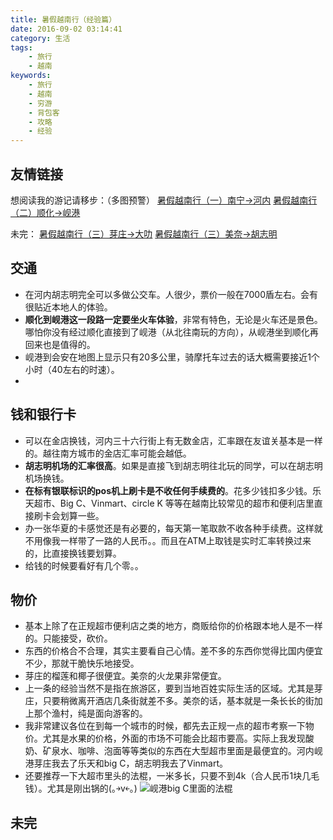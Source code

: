 ```yaml
---
title: 暑假越南行（经验篇）
date: 2016-09-02 03:14:41
category: 生活
tags:
    - 旅行
    - 越南
keywords:
    - 旅行
    - 越南
    - 穷游
    - 背包客
    - 攻略
    - 经验
---
```


## 友情链接

想阅读我的游记请移步：（多图预警）
[暑假越南行（一）南宁->河内](/2016/08/29/summer-trip-to-Vietnam/)
[暑假越南行（二）顺化->岘港](/2016/09/01/summer-trip-to-Vietnam/)

未完：
[暑假越南行（三）芽庄->大叻]()
[暑假越南行（三）美奈->胡志明]()

## 交通

* 在河内胡志明完全可以多做公交车。人很少，票价一般在7000盾左右。会有很贴近本地人的体验。
* __顺化到岘港这一段路一定要坐火车体验__，非常有特色，无论是火车还是景色。哪怕你没有经过顺化直接到了岘港（从北往南玩的方向），从岘港坐到顺化再回来也是值得的。
* 岘港到会安在地图上显示只有20多公里，骑摩托车过去的话大概需要接近1个小时（40左右的时速）。
* 

## 钱和银行卡

* 可以在金店换钱，河内三十六行街上有无数金店，汇率跟在友谊关基本是一样的。越往南方城市的金店汇率可能会越低。
*  __胡志明机场的汇率很高__。如果是直接飞到胡志明往北玩的同学，可以在胡志明机场换钱。
* __在标有银联标识的pos机上刷卡是不收任何手续费的__。花多少钱扣多少钱。乐天超市、Big C、Vinmart、circle K 等等在越南比较常见的超市和便利店里直接刷卡会划算一些。
* 办一张华夏的卡感觉还是有必要的，每天第一笔取款不收各种手续费。这样就不用像我一样带了一路的人民币。。而且在ATM上取钱是实时汇率转换过来的，比直接换钱要划算。
* 给钱的时候要看好有几个零。。

## 物价

* 基本上除了在正规超市便利店之类的地方，商贩给你的价格跟本地人是不一样的。只能接受，砍价。
* 东西的价格合不合理，其实主要看自己心情。差不多的东西你觉得比国内便宜不少，那就干脆快乐地接受。
* 芽庄的榴莲和椰子很便宜。美奈的火龙果非常便宜。
* 上一条的经验当然不是指在旅游区，要到当地百姓实际生活的区域。尤其是芽庄，只要稍微离开酒店几条街就差不多。美奈的话，基本就是一条长长的街加上那个渔村，纯是面向游客的。
* 我非常建议各位在到每一个城市的时候，都先去正规一点的超市考察一下物价。尤其是水果的价格，外面的市场不可能会比超市要高。实际上我发现酸奶、矿泉水、咖啡、泡面等等类似的东西在大型超市里面是最便宜的。河内岘港芽庄我去了乐天和big C，胡志明我去了Vinmart。
* 还要推荐一下大超市里头的法棍，一米多长，只要不到4k（合人民币1块几毛钱）。尤其是刚出锅的(｡￫v￩｡)
![岘港big C里面的法棍](http://7xi8b3.com1.z0.glb.clouddn.com/blog/vietnamIMG_20160805_143338.jpg)

## 未完
